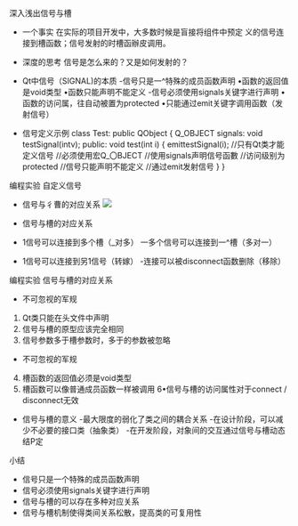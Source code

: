 深入浅出信号与槽
-  一个事实
在实际的项目开发中，大多数时候是盲接将组件中预定
义的信号连接到槽函数；信号发射的时槽函辦皮调用。

- 深度的思考
信号是怎么来的？又是如何发射的？

-  Qt中信号（SIGNAL)的本质
-信号只是一^特殊的成员函数声明
•函数的返回值是void类型
•函数只能声明不能定义
-信号必须使用signals关键字进行声明
•函数的访问属，往自动被置为protected
•只能通过emit关键字调用函数（发射信号）

- 信号定义示例
class Test: public QObject
{
Q_OBJECT
signals:
void testSignal(intv);
public:
void test(int i)
{
emittestSignal(i);
//只有Qt类才能定义信号
//必须使用宏Q_〇BJECT
//使用signals声明信号函數
//访问级别为protected
//信号只能声明不能定义
//通过emit发射信号
}
}

编程实验 自定义信号

- 信号与彳曹的对应关系
![](_v_images_/.png)

- 信号与槽的对应关系
- 1信号可以连接到多个槽（_对多）
一多个信号可以连接到一^槽（多对一）
- 1信号可以连接到另1信号（转嫁）
-连接可以被disconnect函数删除（移除）

编程实验 信号与槽的对应关系

- 不可忽视的军规
1. Qt类只能在头文件中声明
2. 信号与槽的原型应该完全相同
3. 信号参数多于槽参数时，多于的参数被忽略

- 不可忽视的军规
4. 槽函数的返回值必须是void类型
5. 槽函数可以像普通成员函数一样被调用
6•信号与槽的访问属性对于connect / disconnect无效

- 信号与槽的意义
-最大限度的弱化了类之间的耦合关系
-在设计阶段，可以减少不必要的接口类（抽象类）
-在开发阶段，对象间的交互通过信号与槽动态结P定

小结
- 信号只是一个特殊的成员函数声明
- 信号必须使用signals关键字进行声明
- 信号与槽的可以存在多种对应关系
- 信号与槽机制使得类间关系松散，提高类的可复用性

